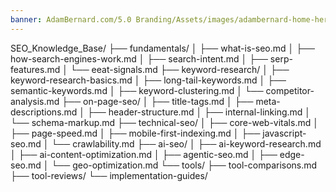```yaml
---
banner: AdamBernard.com/5.0 Branding/Assets/images/adambernard-home-hero-ai.webp
---
```

SEO_Knowledge_Base/
├── fundamentals/
│   ├── what-is-seo.md
│   ├── how-search-engines-work.md
│   ├── search-intent.md
│   ├── serp-features.md
│   └── eeat-signals.md
├── keyword-research/
│   ├── keyword-research-basics.md
│   ├── long-tail-keywords.md
│   ├── semantic-keywords.md
│   ├── keyword-clustering.md
│   └── competitor-analysis.md
├── on-page-seo/
│   ├── title-tags.md
│   ├── meta-descriptions.md
│   ├── header-structure.md
│   ├── internal-linking.md
│   └── schema-markup.md
├── technical-seo/
│   ├── core-web-vitals.md
│   ├── page-speed.md
│   ├── mobile-first-indexing.md
│   ├── javascript-seo.md
│   └── crawlability.md
├── ai-seo/
│   ├── ai-keyword-research.md
│   ├── ai-content-optimization.md
│   ├── agentic-seo.md
│   ├── edge-seo.md
│   └── geo-optimization.md
└── tools/
    ├── tool-comparisons.md
    ├── tool-reviews/
    └── implementation-guides/